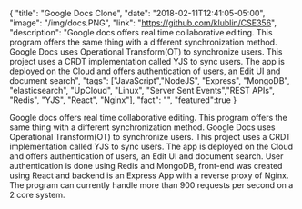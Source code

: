 {
  "title": "Google Docs Clone",
  "date": "2018-02-11T12:41:05-05:00",
  "image": "/img/docs.PNG",
  "link": "https://github.com/klublin/CSE356",
  "description": "Google docs offers real time collaborative editing. This program offers the same thing with a different synchronization method. Google Docs uses Operational Transform(OT) to synchronize users. This project uses a CRDT implementation called YJS to sync users. The app is deployed on the Cloud and offers authentication of users, an Edit UI and document search",
  "tags": ["JavaScript","NodeJS", "Express", "MongoDB", "elasticsearch", "UpCloud", "Linux", "Server Sent Events","REST APIs", "Redis", "YJS", "React", "Nginx"],
  "fact": "",
  "featured":true
}

Google docs offers real time collaborative editing. This program offers the same thing with a different synchronization method. Google Docs uses Operational Transform(OT) to synchronize users. This project uses a CRDT implementation called YJS to sync users. The app is deployed on the Cloud and offers authentication of users, an Edit UI and document search. User authentication is done using Redis and MongoDB, front-end was created using React and backend is an Express App with a reverse proxy of Nginx. The program can currently handle more than 900 requests per second on a 2 core system. 
